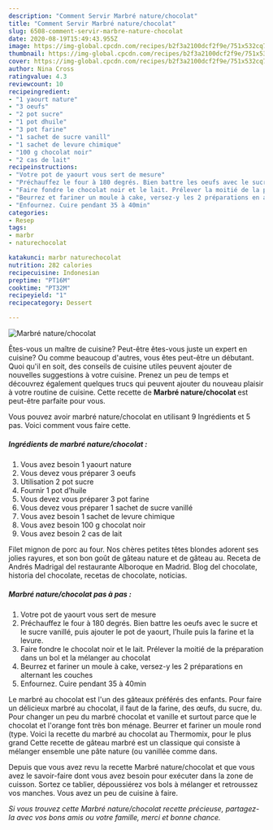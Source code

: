 ```yaml
---
description: "Comment Servir Marbré nature/chocolat"
title: "Comment Servir Marbré nature/chocolat"
slug: 6508-comment-servir-marbre-nature-chocolat
date: 2020-08-19T15:49:43.955Z
image: https://img-global.cpcdn.com/recipes/b2f3a2100dcf2f9e/751x532cq70/marbre-naturechocolat-photo-principale-de-la-recette.jpg
thumbnail: https://img-global.cpcdn.com/recipes/b2f3a2100dcf2f9e/751x532cq70/marbre-naturechocolat-photo-principale-de-la-recette.jpg
cover: https://img-global.cpcdn.com/recipes/b2f3a2100dcf2f9e/751x532cq70/marbre-naturechocolat-photo-principale-de-la-recette.jpg
author: Nina Cross
ratingvalue: 4.3
reviewcount: 10
recipeingredient:
- "1 yaourt nature"
- "3 oeufs"
- "2 pot sucre"
- "1 pot dhuile"
- "3 pot farine"
- "1 sachet de sucre vanill"
- "1 sachet de levure chimique"
- "100 g chocolat noir"
- "2 cas de lait"
recipeinstructions:
- "Votre pot de yaourt vous sert de mesure"
- "Préchauffez le four à 180 degrés. Bien battre les oeufs avec le sucre et le sucre vanillé, puis ajouter le pot de yaourt, l’huile puis la farine et la levure."
- "Faire fondre le chocolat noir et le lait. Prélever la moitié de la préparation dans un bol et la mélanger au chocolat"
- "Beurrez et fariner un moule à cake, versez-y les 2 préparations en alternant les couches"
- "Enfournez. Cuire pendant 35 à 40min"
categories:
- Resep
tags:
- marbr
- naturechocolat

katakunci: marbr naturechocolat 
nutrition: 282 calories
recipecuisine: Indonesian
preptime: "PT16M"
cooktime: "PT32M"
recipeyield: "1"
recipecategory: Dessert

---
```



![Marbré nature/chocolat](https://img-global.cpcdn.com/recipes/b2f3a2100dcf2f9e/751x532cq70/marbre-naturechocolat-photo-principale-de-la-recette.jpg)

Êtes-vous un maître de cuisine? Peut-être êtes-vous juste un expert en cuisine? Ou comme beaucoup d'autres, vous êtes peut-être un débutant. Quoi qu'il en soit, des conseils de cuisine utiles peuvent ajouter de nouvelles suggestions à votre cuisine. Prenez un peu de temps et découvrez également quelques trucs qui peuvent ajouter du nouveau plaisir à votre routine de cuisine. Cette recette de <strong> Marbré nature/chocolat </strong> est peut-être parfaite pour vous.

<!--inarticleads1-->

Vous pouvez avoir marbré nature/chocolat en utilisant 9 Ingrédients et 5 pas. Voici comment vous faire cette.

##### Ingrédients de marbré nature/chocolat :

1. Vous avez besoin 1 yaourt nature
1. Vous devez vous préparer 3 oeufs
1. Utilisation 2 pot sucre
1. Fournir 1 pot d’huile
1. Vous devez vous préparer 3 pot farine
1. Vous devez vous préparer 1 sachet de sucre vanillé
1. Vous avez besoin 1 sachet de levure chimique
1. Vous avez besoin 100 g chocolat noir
1. Vous avez besoin 2 cas de lait


Filet mignon de porc au four. Nos chères petites têtes blondes adorent ses jolies rayures, et son bon goût de gâteau nature et de gâteau au. Receta de Andrés Madrigal del restaurante Alboroque en Madrid. Blog del chocolate, historia del chocolate, recetas de chocolate, noticias. 

<!--inarticleads2-->

##### Marbré nature/chocolat pas à pas :

1. Votre pot de yaourt vous sert de mesure
1. Préchauffez le four à 180 degrés. Bien battre les oeufs avec le sucre et le sucre vanillé, puis ajouter le pot de yaourt, l’huile puis la farine et la levure.
1. Faire fondre le chocolat noir et le lait. Prélever la moitié de la préparation dans un bol et la mélanger au chocolat
1. Beurrez et fariner un moule à cake, versez-y les 2 préparations en alternant les couches
1. Enfournez. Cuire pendant 35 à 40min


Le marbré au chocolat est l&#39;un des gâteaux préférés des enfants. Pour faire un délicieux marbré au chocolat, il faut de la farine, des œufs, du sucre, du. Pour changer un peu du marbré chocolat et vanille et surtout parce que le chocolat et l&#39;orange font très bon ménage. Beurrer et fariner un moule rond (type. Voici la recette du marbré au chocolat au Thermomix, pour le plus grand Cette recette de gâteau marbré est un classique qui consiste à mélanger ensemble une pâte nature (ou vanillée comme dans. 

<!--inarticleads1-->

<p>
Depuis que vous avez revu la recette Marbré nature/chocolat et que vous avez le savoir-faire dont vous avez besoin pour exécuter dans la zone de cuisson. Sortez ce tablier, dépoussiérez vos bols à mélanger et retroussez vos manches. Vous avez un peu de cuisine à faire.
</p>

<p>
<i>Si vous trouvez cette Marbré nature/chocolat recette précieuse, partagez-la avec vos bons amis ou votre famille, merci et bonne chance.</i>
</p>
